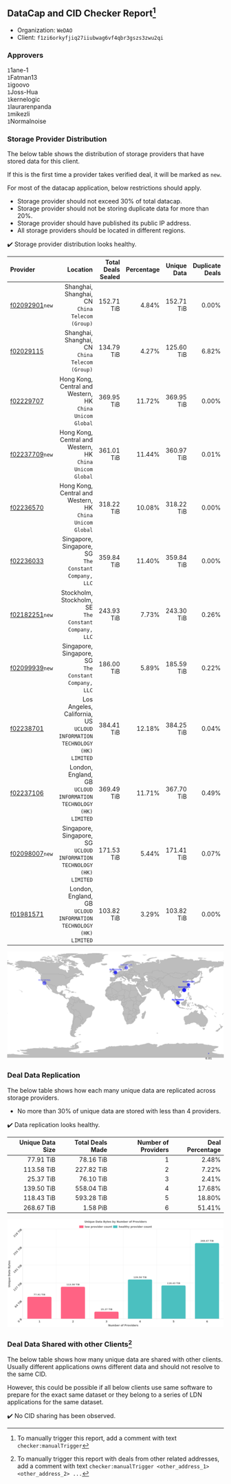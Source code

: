 ## DataCap and CID Checker Report[^1]
 - Organization: `WeDAO`
 - Client: `f1zi6orkyfjiq27iiubwag6vf4qbr3gszs3zwu2qi`
### Approvers
`1`1ane-1<br/>`1`Fatman13<br/>`1`igoovo<br/>`1`Joss-Hua<br/>`1`kernelogic<br/>`1`laurarenpanda<br/>`1`mikezli<br/>`1`Normalnoise

### Storage Provider Distribution
The below table shows the distribution of storage providers that have stored data for this client.

If this is the first time a provider takes verified deal, it will be marked as `new`.

For most of the datacap application, below restrictions should apply.
 - Storage provider should not exceed 30% of total datacap.
 - Storage provider should not be storing duplicate data for more than 20%.
 - Storage provider should have published its public IP address.
 - All storage providers should be located in different regions.

✔️ Storage provider distribution looks healthy.

| Provider                                                    |                                                                     Location | Total Deals Sealed | Percentage | Unique Data | Duplicate Deals |
| :---------------------------------------------------------- | ---------------------------------------------------------------------------: | -----------------: | ---------: | ----------: | --------------: |
| [f02092901](https://filfox.info/en/address/f02092901)`new`  |                           Shanghai, Shanghai, CN<br/>`China Telecom (Group)` |         152.71 TiB |      4.84% |  152.71 TiB |           0.00% |
| [f02029115](https://filfox.info/en/address/f02029115)       |                           Shanghai, Shanghai, CN<br/>`China Telecom (Group)` |         134.79 TiB |      4.27% |  125.60 TiB |           6.82% |
| [f02229707](https://filfox.info/en/address/f02229707)       |                 Hong Kong, Central and Western, HK<br/>`China Unicom Global` |         369.95 TiB |     11.72% |  369.95 TiB |           0.00% |
| [f02237709](https://filfox.info/en/address/f02237709)`new`  |                 Hong Kong, Central and Western, HK<br/>`China Unicom Global` |         361.01 TiB |     11.44% |  360.97 TiB |           0.01% |
| [f02236570](https://filfox.info/en/address/f02236570)       |                 Hong Kong, Central and Western, HK<br/>`China Unicom Global` |         318.22 TiB |     10.08% |  318.22 TiB |           0.00% |
| [f02236033](https://filfox.info/en/address/f02236033)       |                     Singapore, Singapore, SG<br/>`The Constant Company, LLC` |         359.84 TiB |     11.40% |  359.84 TiB |           0.00% |
| [f02182251](https://filfox.info/en/address/f02182251)`new`  |                     Stockholm, Stockholm, SE<br/>`The Constant Company, LLC` |         243.93 TiB |      7.73% |  243.30 TiB |           0.26% |
| [f02099939](https://filfox.info/en/address/f02099939)`new`  |                     Singapore, Singapore, SG<br/>`The Constant Company, LLC` |         186.00 TiB |      5.89% |  185.59 TiB |           0.22% |
| [f02238701](https://filfox.info/en/address/f02238701)       | Los Angeles, California, US<br/>`UCLOUD INFORMATION TECHNOLOGY (HK) LIMITED` |         384.41 TiB |     12.18% |  384.25 TiB |           0.04% |
| [f02237106](https://filfox.info/en/address/f02237106)       |         London, England, GB<br/>`UCLOUD INFORMATION TECHNOLOGY (HK) LIMITED` |         369.49 TiB |     11.71% |  367.70 TiB |           0.49% |
| [f02098007](https://filfox.info/en/address/f02098007)`new`  |    Singapore, Singapore, SG<br/>`UCLOUD INFORMATION TECHNOLOGY (HK) LIMITED` |         171.53 TiB |      5.44% |  171.41 TiB |           0.07% |
| [f01981571](https://filfox.info/en/address/f01981571)       |         London, England, GB<br/>`UCLOUD INFORMATION TECHNOLOGY (HK) LIMITED` |         103.82 TiB |      3.29% |  103.82 TiB |           0.00% |

<img src="https://raw.githubusercontent.com/data-preservation-programs/filplus-checker-assets/main/filecoin-project/filecoin-plus-large-datasets/issues/1820/1692162888330.png"/>

### Deal Data Replication
The below table shows how each many unique data are replicated across storage providers.

- No more than 30% of unique data are stored with less than 4 providers.

✔️ Data replication looks healthy.

| Unique Data Size | Total Deals Made | Number of Providers | Deal Percentage |
| ---------------: | ---------------: | ------------------: | --------------: |
|        77.91 TiB |        78.16 TiB |                   1 |           2.48% |
|       113.58 TiB |       227.82 TiB |                   2 |           7.22% |
|        25.37 TiB |        76.10 TiB |                   3 |           2.41% |
|       139.50 TiB |       558.04 TiB |                   4 |          17.68% |
|       118.43 TiB |       593.28 TiB |                   5 |          18.80% |
|       268.67 TiB |         1.58 PiB |                   6 |          51.41% |

<img src="https://raw.githubusercontent.com/data-preservation-programs/filplus-checker-assets/main/filecoin-project/filecoin-plus-large-datasets/issues/1820/1692162889240.png"/>

### Deal Data Shared with other Clients[^3]
The below table shows how many unique data are shared with other clients.
Usually different applications owns different data and should not resolve to the same CID.

However, this could be possible if all below clients use same software to prepare for the exact same dataset or they belong to a series of LDN applications for the same dataset.

✔️ No CID sharing has been observed.

[^1]: To manually trigger this report, add a comment with text `checker:manualTrigger`

[^2]: Deals from those addresses are combined into this report as they are specified with `checker:manualTrigger`

[^3]: To manually trigger this report with deals from other related addresses, add a comment with text `checker:manualTrigger <other_address_1> <other_address_2> ...`
